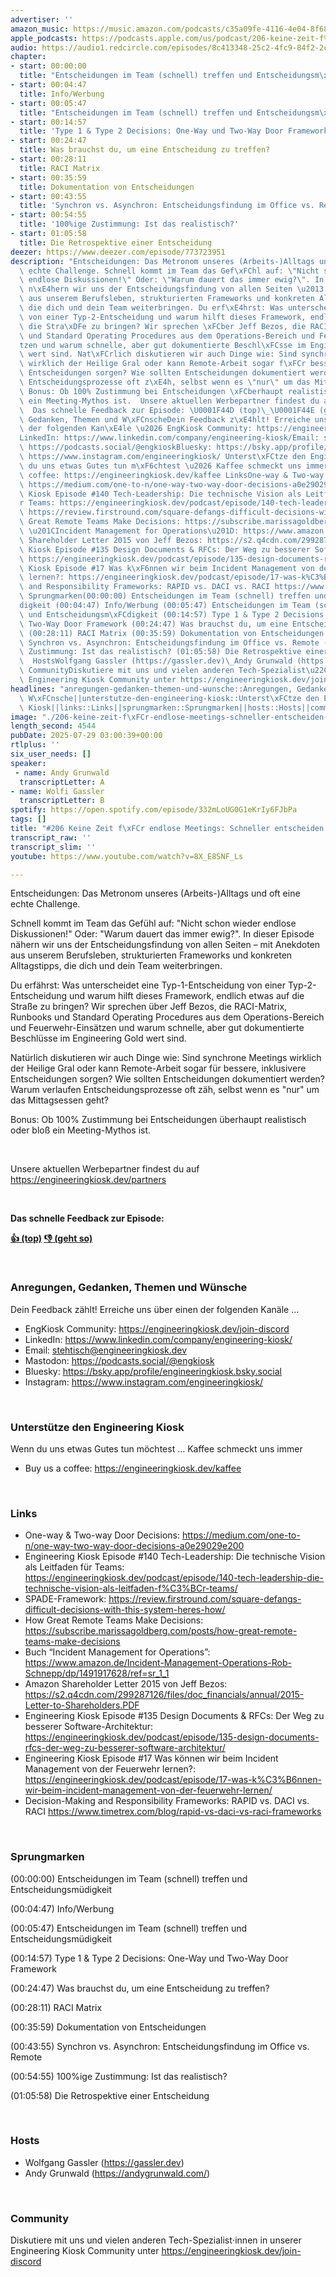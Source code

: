 ```yaml
---
advertiser: ''
amazon_music: https://music.amazon.com/podcasts/c35a09fe-4116-4e04-8f68-77d61b112e46/episodes/ecb400a1-15c1-492c-aaa8-2791e5fa85c2/engineering-kiosk-206-keine-zeit-f%C3%BCr-endlose-meetings-schneller-entscheiden-im-team
apple_podcasts: https://podcasts.apple.com/us/podcast/206-keine-zeit-f%C3%BCr-endlose-meetings-schneller-entscheiden/id1603082924?i=1000719583687&uo=4
audio: https://audio1.redcircle.com/episodes/8c413348-25c2-4fc9-84f2-2c5654f27e25/stream.mp3
chapter:
- start: 00:00:00
  title: "Entscheidungen im Team (schnell) treffen und Entscheidungsm\xFCdigkeit"
- start: 00:04:47
  title: Info/Werbung
- start: 00:05:47
  title: "Entscheidungen im Team (schnell) treffen und Entscheidungsm\xFCdigkeit"
- start: 00:14:57
  title: 'Type 1 & Type 2 Decisions: One-Way und Two-Way Door Framework'
- start: 00:24:47
  title: Was brauchst du, um eine Entscheidung zu treffen?
- start: 00:28:11
  title: RACI Matrix
- start: 00:35:59
  title: Dokumentation von Entscheidungen
- start: 00:43:55
  title: 'Synchron vs. Asynchron: Entscheidungsfindung im Office vs. Remote'
- start: 00:54:55
  title: '100%ige Zustimmung: Ist das realistisch?'
- start: 01:05:58
  title: Die Retrospektive einer Entscheidung
deezer: https://www.deezer.com/episode/773723951
description: "Entscheidungen: Das Metronom unseres (Arbeits-)Alltags und oft eine\
  \ echte Challenge. Schnell kommt im Team das Gef\xFChl auf: \"Nicht schon wieder\
  \ endlose Diskussionen!\" Oder: \"Warum dauert das immer ewig?\". In dieser Episode\
  \ n\xE4hern wir uns der Entscheidungsfindung von allen Seiten \u2013 mit Anekdoten\
  \ aus unserem Berufsleben, strukturierten Frameworks und konkreten Alltagstipps,\
  \ die dich und dein Team weiterbringen. Du erf\xE4hrst: Was unterscheidet eine Typ-1-Entscheidung\
  \ von einer Typ-2-Entscheidung und warum hilft dieses Framework, endlich etwas auf\
  \ die Stra\xDFe zu bringen? Wir sprechen \xFCber Jeff Bezos, die RACI-Matrix, Runbooks\
  \ und Standard Operating Procedures aus dem Operations-Bereich und Feuerwehr-Eins\xE4\
  tzen und warum schnelle, aber gut dokumentierte Beschl\xFCsse im Engineering Gold\
  \ wert sind. Nat\xFCrlich diskutieren wir auch Dinge wie: Sind synchrone Meetings\
  \ wirklich der Heilige Gral oder kann Remote-Arbeit sogar f\xFCr bessere, inklusivere\
  \ Entscheidungen sorgen? Wie sollten Entscheidungen dokumentiert werden? Warum verlaufen\
  \ Entscheidungsprozesse oft z\xE4h, selbst wenn es \"nur\" um das Mittagsessen geht?\
  \ Bonus: Ob 100% Zustimmung bei Entscheidungen \xFCberhaupt realistisch oder blo\xDF\
  \ ein Meeting-Mythos ist.  Unsere aktuellen Werbepartner findest du auf https://engineeringkiosk.dev/partners\
  \  Das schnelle Feedback zur Episode: \U0001F44D (top)\_\U0001F44E (geht so)  Anregungen,\
  \ Gedanken, Themen und W\xFCnscheDein Feedback z\xE4hlt! Erreiche uns \xFCber einen\
  \ der folgenden Kan\xE4le \u2026 EngKiosk Community: https://engineeringkiosk.dev/join-discord\_\
  LinkedIn: https://www.linkedin.com/company/engineering-kiosk/Email: stehtisch@engineeringkiosk.devMastodon:\
  \ https://podcasts.social/@engkioskBluesky: https://bsky.app/profile/engineeringkiosk.bsky.socialInstagram:\
  \ https://www.instagram.com/engineeringkiosk/ Unterst\xFCtze den Engineering KioskWenn\
  \ du uns etwas Gutes tun m\xF6chtest \u2026 Kaffee schmeckt uns immer\_ Buy us a\
  \ coffee: https://engineeringkiosk.dev/kaffee LinksOne-way & Two-way Door Decisions:\
  \ https://medium.com/one-to-n/one-way-two-way-door-decisions-a0e29029e200Engineering\
  \ Kiosk Episode #140 Tech-Leadership: Die technische Vision als Leitfaden f\xFC\
  r Teams: https://engineeringkiosk.dev/podcast/episode/140-tech-leadership-die-technische-vision-als-leitfaden-f%C3%BCr-teams/SPADE-Framework:\
  \ https://review.firstround.com/square-defangs-difficult-decisions-with-this-system-heres-how/How\
  \ Great Remote Teams Make Decisions: https://subscribe.marissagoldberg.com/posts/how-great-remote-teams-make-decisionsBuch\
  \ \u201CIncident Management for Operations\u201D: https://www.amazon.de/Incident-Management-Operations-Rob-Schnepp/dp/1491917628/ref=sr_1_1Amazon\
  \ Shareholder Letter 2015 von Jeff Bezos: https://s2.q4cdn.com/299287126/files/doc_financials/annual/2015-Letter-to-Shareholders.PDFEngineering\
  \ Kiosk Episode #135 Design Documents & RFCs: Der Weg zu besserer Software-Architektur:\
  \ https://engineeringkiosk.dev/podcast/episode/135-design-documents-rfcs-der-weg-zu-besserer-software-architektur/Engineering\
  \ Kiosk Episode #17 Was k\xF6nnen wir beim Incident Management von der Feuerwehr\
  \ lernen?: https://engineeringkiosk.dev/podcast/episode/17-was-k%C3%B6nnen-wir-beim-incident-management-von-der-feuerwehr-lernen/Decision-Making\
  \ and Responsibility Frameworks: RAPID vs. DACI vs. RACI https://www.timetrex.com/blog/rapid-vs-daci-vs-raci-frameworks\_\
  \ Sprungmarken(00:00:00) Entscheidungen im Team (schnell) treffen und Entscheidungsm\xFC\
  digkeit (00:04:47) Info/Werbung (00:05:47) Entscheidungen im Team (schnell) treffen\
  \ und Entscheidungsm\xFCdigkeit (00:14:57) Type 1 & Type 2 Decisions: One-Way und\
  \ Two-Way Door Framework (00:24:47) Was brauchst du, um eine Entscheidung zu treffen?\
  \ (00:28:11) RACI Matrix (00:35:59) Dokumentation von Entscheidungen (00:43:55)\
  \ Synchron vs. Asynchron: Entscheidungsfindung im Office vs. Remote (00:54:55) 100%ige\
  \ Zustimmung: Ist das realistisch? (01:05:58) Die Retrospektive einer Entscheidung\
  \  HostsWolfgang Gassler (https://gassler.dev)\_Andy Grunwald (https://andygrunwald.com/)\
  \ CommunityDiskutiere mit uns und vielen anderen Tech-Spezialist\u22C5innen in unserer\
  \ Engineering Kiosk Community unter https://engineeringkiosk.dev/join-discord"
headlines: "anregungen-gedanken-themen-und-wunsche::Anregungen, Gedanken, Themen und\
  \ W\xFCnsche||unterstutze-den-engineering-kiosk::Unterst\xFCtze den Engineering\
  \ Kiosk||links::Links||sprungmarken::Sprungmarken||hosts::Hosts||community::Community"
image: "./206-keine-zeit-f\xFCr-endlose-meetings-schneller-entscheiden-im-team.jpg"
length_second: 4544
pubDate: 2025-07-29 03:00:39+00:00
rtlplus: ''
six_user_needs: []
speaker:
 - name: Andy Grunwald
  transcriptLetter: A
- name: Wolfi Gassler
  transcriptLetter: B
spotify: https://open.spotify.com/episode/332mLoUG0G1eKrIy6FJbPa
tags: []
title: "#206 Keine Zeit f\xFCr endlose Meetings: Schneller entscheiden im Team"
transcript_raw: ''
transcript_slim: ''
youtube: https://www.youtube.com/watch?v=8X_E8SNF_Ls

---
```

<p>Entscheidungen: Das Metronom unseres (Arbeits-)Alltags und oft eine echte Challenge.</p><p>Schnell kommt im Team das Gefühl auf: &#34;Nicht schon wieder endlose Diskussionen!&#34; Oder: &#34;Warum dauert das immer ewig?&#34;. In dieser Episode nähern wir uns der Entscheidungsfindung von allen Seiten – mit Anekdoten aus unserem Berufsleben, strukturierten Frameworks und konkreten Alltagstipps, die dich und dein Team weiterbringen.</p><p>Du erfährst: Was unterscheidet eine Typ-1-Entscheidung von einer Typ-2-Entscheidung und warum hilft dieses Framework, endlich etwas auf die Straße zu bringen? Wir sprechen über Jeff Bezos, die RACI-Matrix, Runbooks und Standard Operating Procedures aus dem Operations-Bereich und Feuerwehr-Einsätzen und warum schnelle, aber gut dokumentierte Beschlüsse im Engineering Gold wert sind.</p><p>Natürlich diskutieren wir auch Dinge wie: Sind synchrone Meetings wirklich der Heilige Gral oder kann Remote-Arbeit sogar für bessere, inklusivere Entscheidungen sorgen? Wie sollten Entscheidungen dokumentiert werden? Warum verlaufen Entscheidungsprozesse oft zäh, selbst wenn es &#34;nur&#34; um das Mittagsessen geht?</p><p>Bonus: Ob 100% Zustimmung bei Entscheidungen überhaupt realistisch oder bloß ein Meeting-Mythos ist.</p><p><br></p><p>Unsere aktuellen Werbepartner findest du auf <a href="https://engineeringkiosk.dev/partners">https://engineeringkiosk.dev/partners</a></p><p><br></p><p><strong>Das schnelle Feedback zur Episode:</strong></p><p><a href="https://api.openpodcast.dev/feedback/206/upvote" rel="nofollow"><strong>👍 (top)</strong></a><strong> </strong><a href="https://api.openpodcast.dev/feedback/206/downvote" rel="nofollow"><strong>👎 (geht so)</strong></a></p><p><br></p><h3 id="anregungen-gedanken-themen-und-wunsche">Anregungen, Gedanken, Themen und Wünsche</h3><p>Dein Feedback zählt! Erreiche uns über einen der folgenden Kanäle …</p><ul><li>EngKiosk Community: <a href="https://engineeringkiosk.dev/join-discord">https://engineeringkiosk.dev/join-discord</a> </li><li>LinkedIn: <a href="https://www.linkedin.com/company/engineering-kiosk/" rel="nofollow">https://www.linkedin.com/company/engineering-kiosk/</a></li><li>Email: <a href="mailto:stehtisch@engineeringkiosk.dev" rel="nofollow">stehtisch@engineeringkiosk.dev</a></li><li>Mastodon: <a href="https://podcasts.social/@engkiosk" rel="nofollow">https://podcasts.social/@engkiosk</a></li><li>Bluesky: <a href="https://bsky.app/profile/engineeringkiosk.bsky.social" rel="nofollow">https://bsky.app/profile/engineeringkiosk.bsky.social</a></li><li>Instagram: <a href="https://www.instagram.com/engineeringkiosk/" rel="nofollow">https://www.instagram.com/engineeringkiosk/</a></li></ul><p><br></p><h3 id="unterstutze-den-engineering-kiosk">Unterstütze den Engineering Kiosk</h3><p>Wenn du uns etwas Gutes tun möchtest … Kaffee schmeckt uns immer </p><ul><li>Buy us a coffee: <a href="https://engineeringkiosk.dev/kaffee">https://engineeringkiosk.dev/kaffee</a></li></ul><p><br></p><h3 id="links">Links</h3><ul><li>One-way &amp; Two-way Door Decisions: <a href="https://medium.com/one-to-n/one-way-two-way-door-decisions-a0e29029e200" rel="nofollow">https://medium.com/one-to-n/one-way-two-way-door-decisions-a0e29029e200</a></li><li>Engineering Kiosk Episode #140 Tech-Leadership: Die technische Vision als Leitfaden für Teams: <a href="https://engineeringkiosk.dev/podcast/episode/140-tech-leadership-die-technische-vision-als-leitfaden-f%C3%BCr-teams/">https://engineeringkiosk.dev/podcast/episode/140-tech-leadership-die-technische-vision-als-leitfaden-f%C3%BCr-teams/</a></li><li>SPADE-Framework: <a href="https://review.firstround.com/square-defangs-difficult-decisions-with-this-system-heres-how/" rel="nofollow">https://review.firstround.com/square-defangs-difficult-decisions-with-this-system-heres-how/</a></li><li>How Great Remote Teams Make Decisions: <a href="https://subscribe.marissagoldberg.com/posts/how-great-remote-teams-make-decisions" rel="nofollow">https://subscribe.marissagoldberg.com/posts/how-great-remote-teams-make-decisions</a></li><li>Buch “Incident Management for Operations”: <a href="https://www.amazon.de/Incident-Management-Operations-Rob-Schnepp/dp/1491917628/ref=sr_1_1" rel="nofollow">https://www.amazon.de/Incident-Management-Operations-Rob-Schnepp/dp/1491917628/ref=sr_1_1</a></li><li>Amazon Shareholder Letter 2015 von Jeff Bezos: <a href="https://s2.q4cdn.com/299287126/files/doc_financials/annual/2015-Letter-to-Shareholders.PDF" rel="nofollow">https://s2.q4cdn.com/299287126/files/doc_financials/annual/2015-Letter-to-Shareholders.PDF</a></li><li>Engineering Kiosk Episode #135 Design Documents &amp; RFCs: Der Weg zu besserer Software-Architektur: <a href="https://engineeringkiosk.dev/podcast/episode/135-design-documents-rfcs-der-weg-zu-besserer-software-architektur/">https://engineeringkiosk.dev/podcast/episode/135-design-documents-rfcs-der-weg-zu-besserer-software-architektur/</a></li><li>Engineering Kiosk Episode #17 Was können wir beim Incident Management von der Feuerwehr lernen?: <a href="https://engineeringkiosk.dev/podcast/episode/17-was-k%C3%B6nnen-wir-beim-incident-management-von-der-feuerwehr-lernen/">https://engineeringkiosk.dev/podcast/episode/17-was-k%C3%B6nnen-wir-beim-incident-management-von-der-feuerwehr-lernen/</a></li><li>Decision-Making and Responsibility Frameworks: RAPID vs. DACI vs. RACI <a href="https://www.timetrex.com/blog/rapid-vs-daci-vs-raci-frameworks" rel="nofollow">https://www.timetrex.com/blog/rapid-vs-daci-vs-raci-frameworks</a> </li></ul><p><br></p><h3 id="sprungmarken">Sprungmarken</h3><p>(00:00:00) Entscheidungen im Team (schnell) treffen und Entscheidungsmüdigkeit</p><p>(00:04:47) Info/Werbung</p><p>(00:05:47) Entscheidungen im Team (schnell) treffen und Entscheidungsmüdigkeit</p><p>(00:14:57) Type 1 &amp; Type 2 Decisions: One-Way und Two-Way Door Framework</p><p>(00:24:47) Was brauchst du, um eine Entscheidung zu treffen?</p><p>(00:28:11) RACI Matrix</p><p>(00:35:59) Dokumentation von Entscheidungen</p><p>(00:43:55) Synchron vs. Asynchron: Entscheidungsfindung im Office vs. Remote</p><p>(00:54:55) 100%ige Zustimmung: Ist das realistisch?</p><p>(01:05:58) Die Retrospektive einer Entscheidung</p><p><br></p><h3 id="hosts">Hosts</h3><ul><li>Wolfgang Gassler (<a href="https://gassler.dev" rel="nofollow">https://gassler.dev</a>) </li><li>Andy Grunwald (<a href="https://andygrunwald.com/" rel="nofollow">https://andygrunwald.com/</a>)</li></ul><p><br></p><h3 id="community">Community</h3><p>Diskutiere mit uns und vielen anderen Tech-Spezialist⋅innen in unserer Engineering Kiosk Community unter <a href="https://engineeringkiosk.dev/join-discord">https://engineeringkiosk.dev/join-discord</a></p>